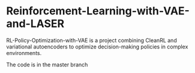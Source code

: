 # Reinforcement-Learning-with-VAE-and-LASER

RL-Policy-Optimization-with-VAE is a project combining CleanRL and variational autoencoders to optimize decision-making policies in complex environments.

The code is in the master branch
